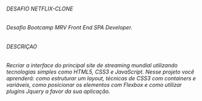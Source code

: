###### DESAFIO NETFLIX-CLONE 

###### Desafio Bootcamp MRV Front End SPA Developer.

 

###### DESCRIÇAO

###### Recriar a interface do principal site de streaming mundial utilizando tecnologias simples como HTML5, CSS3 e JavaScript. Nesse projeto você aprenderá: como estruturar um layout, técnicas de CSS3 com containers e variáveis, como posicionar os elementos com Flexbox e como utilizar plugins Jquery a favor da sua aplicação.